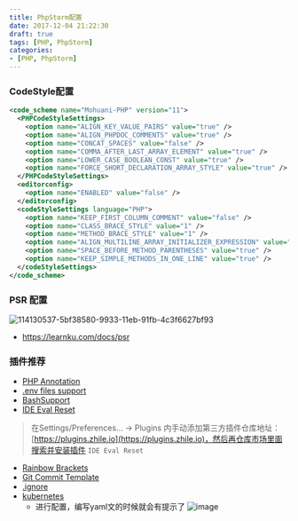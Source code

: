 ```yaml
---
title: PhpStorm配置
date: 2017-12-04 21:22:30
draft: true
tags: [PHP, PhpStorm]
categories:
- [PHP, PhpStorm]
---
```


### CodeStyle配置
```xml
<code_scheme name="Mohuani-PHP" version="11">
  <PHPCodeStyleSettings>
    <option name="ALIGN_KEY_VALUE_PAIRS" value="true" />
    <option name="ALIGN_PHPDOC_COMMENTS" value="true" />
    <option name="CONCAT_SPACES" value="false" />
    <option name="COMMA_AFTER_LAST_ARRAY_ELEMENT" value="true" />
    <option name="LOWER_CASE_BOOLEAN_CONST" value="true" />
    <option name="FORCE_SHORT_DECLARATION_ARRAY_STYLE" value="true" />
  </PHPCodeStyleSettings>
  <editorconfig>
    <option name="ENABLED" value="false" />
  </editorconfig>
  <codeStyleSettings language="PHP">
    <option name="KEEP_FIRST_COLUMN_COMMENT" value="false" />
    <option name="CLASS_BRACE_STYLE" value="1" />
    <option name="METHOD_BRACE_STYLE" value="1" />
    <option name="ALIGN_MULTILINE_ARRAY_INITIALIZER_EXPRESSION" value="true" />
    <option name="SPACE_BEFORE_METHOD_PARENTHESES" value="true" />
    <option name="KEEP_SIMPLE_METHODS_IN_ONE_LINE" value="true" />
  </codeStyleSettings>
</code_scheme>

```


###  PSR 配置
![114130537-5bf38580-9933-11eb-91fb-4c3f6627bf93](../images/114130537-5bf38580-9933-11eb-91fb-4c3f6627bf93.png)

- https://learnku.com/docs/psr

### 插件推荐

- [PHP Annotation](https://plugins.jetbrains.com/plugin/7320-php-annotations)
- [.env files support](https://plugins.jetbrains.com/plugin/9525--env-files-support)
- [BashSupport](https://plugins.jetbrains.com/plugin/4230-bashsupport)
- [IDE Eval Reset](https://plugins.zhile.io)
> 在Settings/Preferences... -> Plugins 内手动添加第三方插件仓库地址：[https://plugins.zhile.io](https://plugins.zhile.io)，然后再仓库市场里面搜索并安装插件 `IDE Eval Reset`

- [Rainbow Brackets](https://plugins.jetbrains.com/plugin/10080-rainbow-brackets)
- [Git Commit Template](https://blog.csdn.net/noaman_wgs/article/details/103429171)
- [.ignore](https://plugins.jetbrains.com/plugin/7495--ignore)
- [kubernetes](https://plugins.jetbrains.com/plugin/10485-kubernetes)
  - 进行配置，编写yaml文的时候就会有提示了  ![image](https://user-images.githubusercontent.com/21000558/188113620-17005c07-038c-48f1-9a2a-783086595db8.png)

